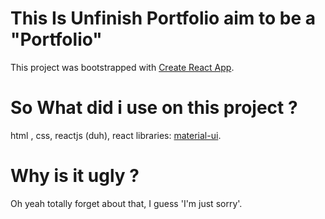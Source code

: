 # This Is Unfinish Portfolio aim to be a "Portfolio"

This project was bootstrapped with [Create React App](https://github.com/facebook/create-react-app).

# So What did i use on this project ?

html , css, reactjs (duh), react libraries: [material-ui](https://github.com/mui-org/material-ui).

# Why is it ugly ?

Oh yeah totally forget about that, I guess 'I'm just sorry'.